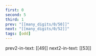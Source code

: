 ```yaml
---
first: 0
second: 5
third: 1
prev: "[[many_digits/0/50]]"
next: "[[many_digits/0/52]]"
tags: [odd]
---
```

prev2-in-text: [[49]]
next2-in-text: [[53]]
